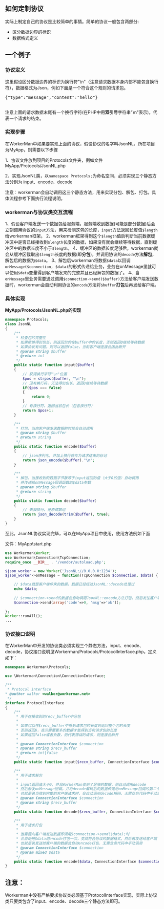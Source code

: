## 如何定制协议

实际上制定自己的协议是比较简单的事情。简单的协议一般包含两部分:
 * 区分数据边界的标识
 * 数据格式定义

## 一个例子

### 协议定义
这里假设区分数据边界的标识为换行符"\n"（注意请求数据本身内部不能包含换行符），数据格式为Json，例如下面是一个符合这个规则的请求包。

<pre>
{"type":"message","content":"hello"}

</pre>

注意上面的请求数据末尾有一个换行字符(在PHP中用**双引号**字符串"\n"表示)，代表一个请求的结束。

### 实现步骤
在WorkerMan中如果要实现上面的协议，假设协议的名字叫JsonNL，所在项目为MyApp，则需要以下步骤

1、协议文件放到项目的Protocols文件夹，例如文件MyApp/Protocols/JsonNL.php

2、实现JsonNL类，以```namespace Protocols;```为命名空间，必须实现三个静态方法分别为 input、encode、decode

注意：workerman会自动调用这三个静态方法，用来实现分包、解包、打包。具体流程参考下面执行流程说明。

### workerman与协议类交互流程
1、假设客户端发送一个数据包给服务端，服务端收到数据(可能是部分数据)后会立刻调用协议的```input```方法，用来检测这包的长度，```input```方法返回长度值```$length```给workerman框架。
2、workerman框架得到这个```$length```值后判断当前数据缓冲区中是否已经接收到```$length```长度的数据，如果没有就会继续等待数据，直到缓冲区中的数据长度不小于```$length```。
4、缓冲区的数据长度足够后，workerman就会从缓冲区截取出```$length```长度的数据(即**分包**)，并调用协议的```decode```方法**解包**，解包后的数据为```$data```。
3、解包后workerman将数据```$data```以回调```onMessage($connection, $data)```的形式传递给业务，业务在onMessage里就可以使用```$data```变量得到客户端发来的完整并且已经解包的数据了。
4、当```onMessage```里业务需要通过调用```$connection->send($buffer)```方法给客户端发送数据时，workerman会自动利用协议的```encode```方法将```$buffer```**打包**后再发给客户端。

### 具体实现

**MyApp/Protocols/JsonNL.php的实现**

```php
namespace Protocols;
class JsonNL
{
    /**
     * 检查包的完整性
     * 如果能够得到包长，则返回包的在buffer中的长度，否则返回0继续等待数据
     * 如果协议有问题，则可以返回false，当前客户端连接会因此断开
     * @param string $buffer
     * @return int
     */
    public static function input($buffer)
    {
        // 获得换行字符"\n"位置
        $pos = strpos($buffer, "\n");
        // 没有换行符，无法得知包长，返回0继续等待数据
        if($pos === false)
        {
            return 0;
        }
        // 有换行符，返回当前包长（包含换行符）
        return $pos+1;
    }

    /**
     * 打包，当向客户端发送数据的时候会自动调用
     * @param string $buffer
     * @return string
     */
    public static function encode($buffer)
    {
        // json序列化，并加上换行符作为请求结束的标记
        return json_encode($buffer)."\n";
    }

    /**
     * 解包，当接收到的数据字节数等于input返回的值（大于0的值）自动调用
     * 并传递给onMessage回调函数的$data参数
     * @param string $buffer
     * @return string
     */
    public static function decode($buffer)
    {
        // 去掉换行，还原成数组
        return json_decode(trim($buffer), true);
    }
}
```

至此，JsonNL协议实现完毕，可以在MyApp项目中使用，使用方法例如下面

文件：MyApp\start.php
```php
use Workerman\Worker;
use Workerman\Connection\TcpConnection;
require_once __DIR__ . '/vendor/autoload.php';

$json_worker = new Worker('JsonNL://0.0.0.0:1234');
$json_worker->onMessage = function(TcpConnection $connection, $data) {

    // $data就是客户端传来的数据，数据已经经过JsonNL::decode处理过
    echo $data;
    
    // $connection->send的数据会自动调用JsonNL::encode方法打包，然后发往客户端
    $connection->send(array('code'=>0, 'msg'=>'ok'));
    
};
Worker::runAll();
...
```

### 协议接口说明
在WorkerMan中开发的协议类必须实现三个静态方法，input、encode、decode，协议接口说明见Workerman/Protocols/ProtocolInterface.php，定义如下：
```php
namespace Workerman\Protocols;

use \Workerman\Connection\ConnectionInterface;

/**
 * Protocol interface
* @author walkor <walkor@workerman.net>
 */
interface ProtocolInterface
{
    /**
     * 用于在接收到的recv_buffer中分包
     *
     * 如果可以在$recv_buffer中得到请求包的长度则返回整个包的长度
     * 否则返回0，表示需要更多的数据才能得到当前请求包的长度
     * 如果返回false或者负数，则代表错误的请求，则连接会断开
     *
     * @param ConnectionInterface $connection
     * @param string $recv_buffer
     * @return int|false
     */
    public static function input($recv_buffer, ConnectionInterface $connection);

    /**
     * 用于请求解包
     *
     * input返回值大于0，并且WorkerMan收到了足够的数据，则自动调用decode
     * 然后触发onMessage回调，并将decode解码后的数据传递给onMessage回调的第二个参数
     * 也就是说当收到完整的客户端请求时，会自动调用decode解码，无需业务代码中手动调用
     * @param ConnectionInterface $connection
     * @param string $recv_buffer
     */
    public static function decode($recv_buffer, ConnectionInterface $connection);

    /**
     * 用于请求打包
     *
     * 当需要向客户端发送数据即调用$connection->send($data);时
     * 会自动把$data用encode打包一次，变成符合协议的数据格式，然后再发送给客户端
     * 也就是说发送给客户端的数据会自动encode打包，无需业务代码中手动调用
     * @param ConnectionInterface $connection
     * @param mixed $data
     */
    public static function encode($data, ConnectionInterface $connection);
}
```

## 注意：
Workerman中没有严格要求协议类必须基于ProtocolInterface实现，实际上协议类只要类包含了input、encode、decode三个静态方法即可。









